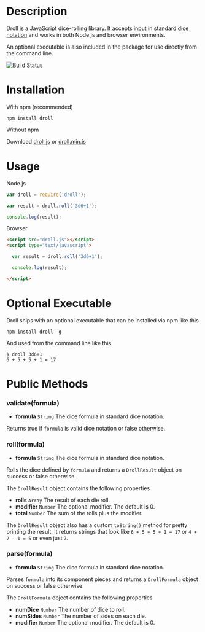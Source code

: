 # Description

Droll is a JavaScript dice-rolling library. It accepts input in
[standard dice notation](http://en.wikipedia.org/wiki/Dice_notation) and works in both Node.js
and browser environments.

An optional executable is also included in the package for use directly from the command line.

[![Build Status](https://travis-ci.org/thebinarypenguin/droll.png?branch=master)](https://travis-ci.org/thebinarypenguin/droll)

# Installation

With npm (recommended)

`npm install droll`

Without npm

Download [droll.js](http://raw.github.com/thebinarypenguin/droll/master/droll.js) or
[droll.min.js](http://raw.github.com/thebinarypenguin/droll/master/droll.min.js)


# Usage

Node.js

```javascript
var droll = require('droll');

var result = droll.roll('3d6+1');

console.log(result);
```

Browser

```html
<script src="droll.js"></script>
<script type="text/javascript">

  var result = droll.roll('3d6+1');

  console.log(result);

</script>
```


# Optional Executable

Droll ships with an optional executable that can be installed via npm like this

```
npm install droll -g
```

And used from the command line like this

```
$ droll 3d6+1
6 + 5 + 5 + 1 = 17
```


# Public Methods


### validate(formula)

* __formula__ `String` The dice formula in standard dice notation.

Returns true if `formula` is valid dice notation or false otherwise.


### roll(formula)

* __formula__ `String` The dice formula in standard dice notation.

Rolls the dice defined by `formula` and returns a `DrollResult` object on success or false
otherwise.

The `DrollResult` object contains the following properties

* __rolls__ `Array` The result of each die roll.
* __modifier__ `Number` The optional modifier. The default is 0.
* __total__ `Number` The sum of the rolls plus the modifier.

The `DrollResult` object also has a custom `toString()` method for pretty printing the result.
It returns strings that look like `6 + 5 + 5 + 1 = 17` or `4 + 2 - 1 = 5` or even just `7`.


### parse(formula)

* __formula__ `String` The dice formula in standard dice notation.

Parses `formula` into its component pieces and returns a `DrollFormula` object on success or false
otherwise.

The `DrollFormula` object contains the following properties

* __numDice__ `Number` The number of dice to roll.
* __numSides__ `Number` The number of sides on each die.
* __modifier__ `Number` The optional modifier. The default is 0.